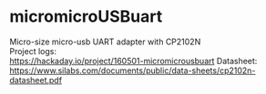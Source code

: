 # micromicroUSBuart
Micro-size micro-usb UART adapter with CP2102N  
Project logs:  
https://hackaday.io/project/160501-micromicrousbuart
Datasheet:  
https://www.silabs.com/documents/public/data-sheets/cp2102n-datasheet.pdf
